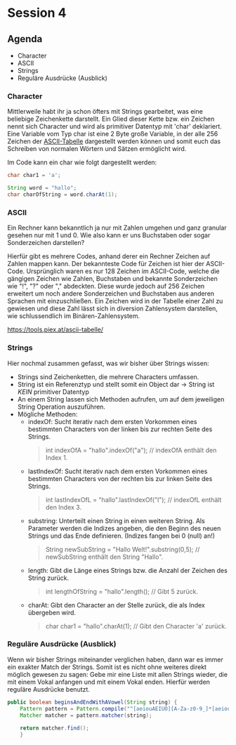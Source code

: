 # Session 4

## Agenda
- Character
- ASCII
- Strings
- Reguläre Ausdrücke (Ausblick)

### Character
Mittlerweile habt ihr ja schon öfters mit Strings gearbeitet, was eine beliebige Zeichenkette darstellt. Ein Glied dieser 
Kette bzw. ein Zeichen nennt sich Character und wird als primitiver Datentyp mit 'char' deklariert. Eine Variable vom Typ char ist eine 
2 Byte große Variable, in der alle 256 Zeichen der [ASCII-Tabelle](https://tools.piex.at/ascii-tabelle/) dargestellt werden können und 
somit euch das Schreiben von normalen Wörtern und Sätzen ermöglicht wird.

Im Code kann ein char wie folgt dargestellt werden:
```java
char char1 = 'a';

String word = "hallo";
char charOfString = word.charAt(1);
```

### ASCII
Ein Rechner kann bekanntlich ja nur mit Zahlen umgehen und ganz granular gesehen nur mit 1 und 0. Wie also kann er uns Buchstaben oder sogar Sonderzeichen darstellen?

Hierfür gibt es mehrere Codes, anhand derer ein Rechner Zeichen auf Zahlen mappen kann. Der bekannteste Code für Zeichen ist hier der ASCII-Code.
Ursprünglich waren es nur 128 Zeichen im ASCII-Code, welche die gängigen Zeichen wie Zahlen, Buchstaben und bekannte Sonderzeichen wie "!", "?" oder "," abdeckten.
Diese wurde jedoch auf 256 Zeichen erweitert um noch andere Sonderzeichen und Buchstaben aus anderen Sprachen mit einzuschließen.
Ein Zeichen wird in der Tabelle einer Zahl zu gewiesen und diese Zahl lässt sich in diversion Zahlensystem darstellen, wie schlussendlich im Binären-Zahlensystem.

https://tools.piex.at/ascii-tabelle/

### Strings
Hier nochmal zusammen gefasst, was wir bisher über Strings wissen:
- Strings sind Zeichenketten, die mehrere Characters umfassen.
- String ist ein Referenztyp und stellt somit ein Object dar &#8594; String ist *KEIN* primitiver Datentyp
- An einem String lassen sich Methoden aufrufen, um auf dem jeweiligen String Operation auszuführen.
- Mögliche Methoden:
  - indexOf:
    Sucht iterativ nach dem ersten Vorkommen eines bestimmten Characters von der linken bis zur rechten Seite des Strings.
    > int indexOfA = "hallo".indexOf("a"); // indexOfA enthält den Index 1.
  - lastIndexOf:
    Sucht iterativ nach dem ersten Vorkommen eines bestimmten Characters von der rechten bis zur linken Seite des Strings.
    > int lastIndexOfL = "hallo".lastIndexOf("l"); // indexOfL enthält den Index 3.
  - substring:
    Unterteilt einen String in einen weiteren String. Als Parameter werden die Indizes angeben, die den Beginn des neuen Strings und das Ende definieren. (Indizes fangen bei 0 (null) an!)
    > String newSubString = "Hallo Welt!".substring(0,5); // newSubString enthält den String "Hallo".
  - length:
    Gibt die Länge eines Strings bzw. die Anzahl der Zeichen des String zurück.
    > int lengthOfString = "hallo".length(); // Gibt 5 zurück.
  - charAt:
    Gibt den Character an der Stelle zurück, die als Index übergeben wird.
    > char char1 = "hallo".charAt(1); // Gibt den Character 'a' zurück.

### Reguläre Ausdrücke (Ausblick)
Wenn wir bisher Strings miteinander verglichen haben, dann war es immer ein exakter Match der Strings. Somit ist es nicht ohne weiteres direkt 
möglich gewesen zu sagen: Gebe mir eine Liste mit allen Strings wieder, die mit einem Vokal anfangen und mit einem Vokal enden.
Hierfür werden reguläre Ausdrücke benutzt.

```java
public boolean beginsAndEndWithAVowel(String string) {
    Pattern pattern = Pattern.compile("^[aeiouAEIUO][A-Za-z0-9_]*[aeiouAEIUO]$");
    Matcher matcher = pattern.matcher(string);
    
    return matcher.find();
    }
```